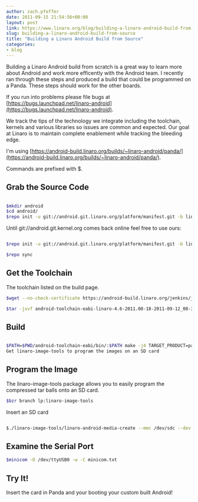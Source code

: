 ```yaml
---
author: zach.pfeffer
date: 2011-09-15 21:54:56+00:00
layout: post
link: https://www.linaro.org/blog/building-a-linaro-android-build-from-source/
slug: building-a-linaro-android-build-from-source
title: "Building a Linaro Android Build from Source"
categories:
- blog
---
```


Building a Linaro Android build from scratch is a great way to learn more about Android and work more efficently with the Android team. I recently ran through these steps and produced a build that could be programmed on a Panda. These steps should work for the other boards.

If you run into problems please file bugs at [https://bugs.launchpad.net/linaro-android](https://bugs.launchpad.net/linaro-android).

We track the tips of the technology we integrate including the toolchain, kernels and various libraries so issues are common and expected. Our goal at Linaro is to maintain complete enablement while tracking the bleeding edge.

I'm using [https://android-build.linaro.org/builds/~linaro-android/panda/](https://android-build.linaro.org/builds/~linaro-android/panda/).

Commands are prefixed with $.


## Grab the Source Code

```bash

$mkdir android
$cd android/
$repo init -u git://android.git.linaro.org/platform/manifest.git -b linaro_android_2.3.5

```

Until git://android.git.kernel.org comes back online feel free to use ours:

```bash

$repo init -u git://android.git.linaro.org/platform/manifest.git -b linaro_android_2.3.5 --repo-url=git://android.git.linaro.org/tools/repo.git

$repo sync

```

## Get the Toolchain


The toolchain listed on the build page.

```bash
$wget --no-check-certificate https://android-build.linaro.org/jenkins/job/linaro-android_toolchain-4.6-linaro-master-with-generic-target/18/artifact/build/out/android-toolchain-eabi-linaro-4.6-2011.08-18-2011-09-12_08-38-17-linux-x86.tar.bz2

$tar -jxvf android-toolchain-eabi-linaro-4.6-2011.08-18-2011-09-12_08-38-17-linux-x86.tar.bz2
```


## Build

```bash

$PATH=$PWD/android-toolchain-eabi/bin/:$PATH make -j4 TARGET_PRODUCT=pandaboard TARGET_TOOLS_PREFIX=./android-toolchain-eabi/bin/arm-eabi- boottarball systemtarball userdatatarball
Get linaro-image-tools to program the images on an SD card

```


## Program the Image


The linaro-image-tools package allows you to easily program the compressed tar balls onto an SD card.

```bash
$bzr branch lp:linaro-image-tools
```

Insert an SD card

```bash

$./linaro-image-tools/linaro-android-media-create --mmc /dev/sdc --dev panda --system out/target/product/pandaboard/system.tar.bz2 --userdata out/target/product/pandaboard/userdata.tar.bz2 --boot out/target/product/pandaboard/boot.tar.bz2
```

## Examine the Serial Port

```bash
$minicom -D /dev/ttyUSB0 -w -C minicom.txt
```


## Try It!


Insert the card in Panda and your booting your custom built Android!

